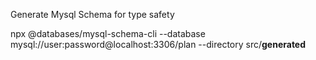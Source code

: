 Generate Mysql Schema for type safety

npx @databases/mysql-schema-cli --database mysql://user:password@localhost:3306/plan --directory src/__generated__
